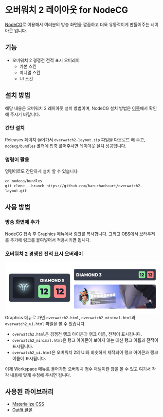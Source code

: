 # 오버워치 2 레이아웃 for NodeCG
[NodeCG](https://github.com/nodecg/nodecg)로 이용해서 여러분의 방송 화면을 깔끔하고 더욱 유동적이게 만들어주는 레이아웃 입니다.

## 기능
* 오버워치 2 경쟁전 전적 표시 오버레이
  * 기본 스킨
  * 미니멀 스킨
  * UI 스킨
  
## 설치 방법
해당 내용은 오버워치 2 레이아웃 설치 방법이며, NodeCG 설치 방법은 [이쪽](https://www.nodecg.dev/docs/installing)에서 확인해 주시기 바랍니다.

### 간단 설치
Releases 페이지 들어가서 `overwatch2-layout.zip` 파일을 다운로드 해 주고, `nodecg/bundles` 폴더에 압축 풀어주시면 레이아웃 설치 성공입니다.

### 명령어 활용
명령어로도 간단하게 설치 할 수 있습니다
```
cd nodecg/bundles
git clone --branch https://github.com/haruchanheart/overwatch2-layout.git
```

## 사용 방법
### 방송 화면에 추가
NodeCG 접속 후 Graphics 메뉴에서 링크를 복사합니다. 그리고 OBS에서 브라우저를 추가해 링크를 붙여넣어서 적용시키면 됩니다.

### 오버워치 2 경쟁전 전적 표시 오버레이
![오버워치 2 경쟁전 전적 표시 오버레이](readme/overwatch2_layout.png)
Graphics 메뉴로 가면 `overwatch2.html`, `overwatch2_minimal.html`와 `overwatch2_ui.html` 파일을 볼 수 있습니다.
* `overwatch2.html`은 경쟁전 랭크 아이콘과 랭크 이름, 전적이 표시됩니다.
* `overwatch2_minimal.html`은 랭크 아이콘이 보이지 않는 대신 랭크 이름과 전적이 표시됩니다.
* `overwatch2_ui.html`은 오버워치 2의 UI와 비슷하게 제작되어 랭크 아이콘과 랭크 이름이 표시됩니다.

이제 Workspace 메뉴로 들어가면 오버워치 점수 패널이란 창을 볼 수 있고 여기서 각각 내용에 맞게 수정해 주시면 됩니다.

## 사용된 라이브러리
* [Materialize CSS](https://materializecss.com)
* [Outfit 글꼴](https://outfit.io)
